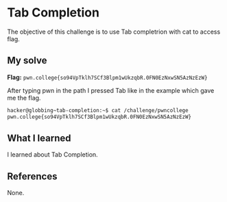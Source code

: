 # Tab Completion
The objective of this challenge is to use Tab completrion with cat to access flag.

## My solve
**Flag:** `pwn.college{so94VpTklh7SCf3Blpm1wUkzqbR.0FN0EzNxwSN5AzNzEzW}`

After typing pwn in the path I pressed Tab like in the example which gave me the flag.
```bash
hacker@globbing~tab-completion:~$ cat /challenge/pwncollege​ 
pwn.college{so94VpTklh7SCf3Blpm1wUkzqbR.0FN0EzNxwSN5AzNzEzW}
```

## What I learned
I learned about Tab Completion.

## References 
None.
